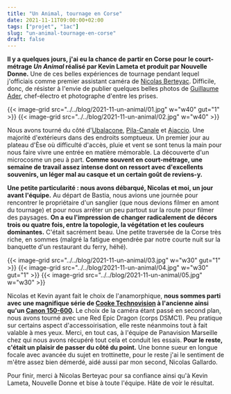 ```yaml
---
title: "Un Animal, tournage en Corse"
date: 2021-11-11T09:00:00+02:00
tags: ["projet", "1ac"]
slug: "un-animal-tournage-en-corse"
draft: false
---
```


**Il y a quelques jours, j'ai eu la chance de partir en Corse pour le court-métrage *Un Animal* réalisé par Kevin Lameta et produit par Nouvelle Donne.** Une de ces belles expériences de tournage pendant lequel j'officiais comme premier assistant caméra de [Nicolas Berteyac](http://www.nicolasberteyac.com). Difficile, donc, de résister à l'envie de publier quelques belles photos de [Guillaume Ader](https://guillaumeader.com), chef-électro et photographe d'entre les prises.

{{< image-grid src="../../blog/2021-11-un-animal/01.jpg" w="w40" gut="1" >}}
{{< image-grid src="../../blog/2021-11-un-animal/02.jpg" w="w40" >}}

Nous avons tourné du côté d'[Ubalacone](https://www.openstreetmap.org/relation/2815284#map=13/41.8256/8.9557), [Pila-Canale](https://www.openstreetmap.org/relation/2815242) et [Ajaccio](https://www.openstreetmap.org/relation/73283). Une majorité d'extérieurs dans des endroits somptueux. Un premier jour au plateau d'Èse où difficulté d'accès, pluie et vent se sont tenus la main pour nous faire vivre une entrée en matière mémorable. La découverte d'un microcosme un peu à part. **Comme souvent en court-métrage, une semaine de travail assez intense dont on ressort avec d'excellents souvenirs, un léger mal au casque et un certain goût de reviens-y.**

**Une petite particularité : nous avons débarqué, Nicolas et moi, un jour avant l'équipe.** Au départ de Bastia, nous avions une journée pour rencontrer le propriétaire d'un sanglier (que nous devions filmer en amont du tournage) et pour nous arrêter un peu partout sur la route pour filmer des paysages. **On a eu l'impression de changer radicalement de décors trois ou quatre fois, entre la topologie, la végétation et les couleurs dominantes.** C'était sacrément beau. Une petite traversée de la Corse très riche, en sommes (malgré la fatigue engendrée par notre courte nuit sur la banquette d'un restaurant du ferry, héhé).


{{< image-grid src="../../blog/2021-11-un-animal/03.jpg" w="w30" gut="1" >}}
{{< image-grid src="../../blog/2021-11-un-animal/04.jpg" w="w30" gut="1" >}}
{{< image-grid src="../../blog/2021-11-un-animal/05.jpg" w="w30" >}}

Nicolas et Kevin ayant fait le choix de l'anamorphique, **nous sommes parti avec une magnifique série de [Cooke Technovision](https://www.tsf.fr/technovision-vintage/) à l'ancienne ainsi qu'un [Canon 150-600](https://www.alangordon.com/rental/lenses/35mm/zooms/150-600mm-canon).** Le choix de la caméra étant passé en second plan, nous avons tourné avec une Red Epic Dragon (corps DSMC1). Peu pratique sur certains aspect d'accessoirisation, elle reste néanmoins tout à fait valable à mes yeux. Merci, en tout cas, à l'équipe de Panavision Marseille chez qui nous avons récupéré tout cela et conduit les essais. **Pour le reste, c'était un plaisir de passer du côté du point.** Une bonne sueur en longue focale avec avancée du sujet en trottinette, pour le reste j'ai le sentiment de m'être assez bien démerdé, aidé aussi par mon second, Nicolas Gallardo.

Pour finir, merci à Nicolas Berteyac pour sa confiance ainsi qu'à Kevin Lameta, Nouvelle Donne et bise à toute l'équipe. Hâte de voir le résultat.
